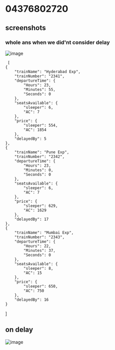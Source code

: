 # 04376802720
## screenshots
### whole ans when we did'nt consider delay
![image](https://github.com/priyalj52/04376802720/assets/94099575/dc8a59e1-dda0-4dc2-bb36-85222b5b3278)

     [
    {
        "trainName": "Hyderabad Exp",
        "trainNumber": "2341",
        "departureTime": {
            "Hours": 23,
            "Minutes": 55,
            "Seconds": 0
        },
        "seatsAvailable": {
            "sleeper": 6,
            "AC": 7
        },
        "price": {
            "sleeper": 554,
            "AC": 1854
        },
        "delayedBy": 5
    },
    {
        "trainName": "Pune Exp",
        "trainNumber": "2342",
        "departureTime": {
            "Hours": 23,
            "Minutes": 0,
            "Seconds": 0
        },
        "seatsAvailable": {
            "sleeper": 6,
            "AC": 7
        },
        "price": {
            "sleeper": 629,
            "AC": 1629
        },
        "delayedBy": 17
    },
    {
        "trainName": "Mumbai Exp",
        "trainNumber": "2343",
        "departureTime": {
            "Hours": 22,
            "Minutes": 37,
            "Seconds": 0
        },
        "seatsAvailable": {
            "sleeper": 8,
            "AC": 15
        },
        "price": {
            "sleeper": 650,
            "AC": 750
        },
        "delayedBy": 16
    }
]
## on delay
![image](https://github.com/priyalj52/04376802720/assets/94099575/31c290df-55fb-4d23-9d74-3c210c2e9a12)



